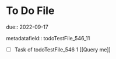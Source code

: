 # To Do File

due:: 2022-09-17

metadatafield:: todoTestFile_546_11

- [ ] Task of todoTestFile_546 1 [[Query me]]
